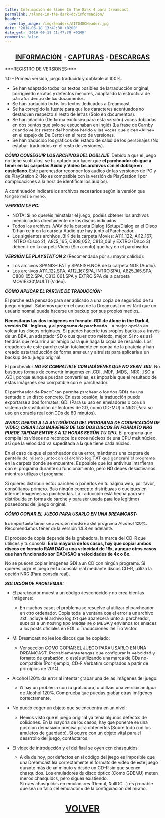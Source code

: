 ```yaml
---
title: Información de Alone In The Dark 4 para Dreamcast
permalink: /alone-in-the-dark-dc/informacion/
header:
  overlay_image: /img/headers/AITD4DCHeader.jpg
date: '2016-06-18 13:47:38 +0200'
date_gmt: '2016-06-18 11:47:38 +0200'
comments: false
---
```


<h2 style="text-align: center;"><strong><a href="/alone-in-the-dark-dc/informacion/">INFORMACIÓN</a> - <a href="/alone-in-the-dark-dc/capturas/">CAPTURAS</a> - <a href="/alone-in-the-dark-dc/descargar/">DESCARGAS</a></strong></h2>
***REGISTRO DE VERSIONES:***

1.0 - Primera versión, juego traducido y doblable al 100%.

* Se han adaptado todos los textos posibles de la traducción original, corrigiendo erratas 
y defectos menores, adaptando la estructura de párrafos dentro de los documentos.  
* Se han traducido todos los textos dedicados a Dreamcast.  
* Se ha corregido la fuente para que los caracteres acentuados no destaquen respecto al 
resto de letras (Solo en documentos).  
* Se han añadido (De forma exclusiva para esta versión) voces dobladas en dos puntos que 
solo se escuchaban en inglés (La frase de Carnby cuando ve los restos del hombre herido y 
las voces que dicen &laquo;Aline&raquo; en el espejo de De Certo) en el resto de versiones.  
* Se han traducido los gráficos del estado de salud de los personajes (No estaban traducidos 
en el resto de versiones).

***CÓMO CONSEGUIR LOS ARCHIVOS DEL DOBLAJE:***
Debido a que el juego no tiene subtítulos, se ha optado por hacer que **el parcheador obligue 
a tener en las carpetas Audio y Video los archivos con el doblaje en castellano**. 
Este parcheador reconoce los audios de las versiones de PC y de PlayStation 2 (No es compatible 
con la versión de PlayStation 1 por complicaciones a la hora de identificar los audios).

A continuación indicaré los archivos necesarios según la versión que tengas más a mano.

***VERSIÓN DE PC:***

* NOTA: Si no queréis reinstalar el juego, podéis obtener los archivos mencionados directamente 
de los discos indicados.  
* Todos los archivos .WAV de la carpeta Dialog (Setup/Dialog en el Disco 1) han de ir en la carpeta 
Audio que hay junto al Parcheador.  
* Los siguientes archivos .BIK de la carpeta Movies: A111_122, A112_167, INTRO (Disco 2), A825_165, 
C808_052, C813_061 y EXTRO (Disco 3) deben ir en la carpeta Video (Sin acento) que hay en el 
parcheador.

***VERSIÓN DE PLAYSTATION 2*** (Recomendada por su mayor calidad):

* Los archivos SPANISH.FAT y SPANISH.NOB de la carpeta NOB (Audio).  
* Los archivos A111_122.SPA, A112_167.SPA, INTRO.SPA), A825_165.SPA, C808_052.SPA, C813_061.SPA 
y EXTRO.SPA de la carpeta MOVIES30\MULTI (Video).

***COMO APLICAR EL PARCHE DE TRADUCCIÓN:***

El parche está pensado para ser aplicado a una copia de seguridad de tu juego original. Sabemos 
que en el caso de la Dreamcast no es fácil que un usuario normal pueda hacerse un backup por sus 
propios medios...

**Necesitarás las dos imágenes en formato .GDI de Alone in the Dark 4, versión PAL inglesa, y el 
programa de parcheado.** La mejor opción es volcar tus discos originales. Si puedes hacerte tus 
propios backups a través de un BBA, un adaptador SD o cualquier otro método, mejor. Si no es así 
tendrás que recurrir a un amigo para que haga la copia de respaldo. Los creadores de este parche 
están totalmente en contra de la piratería y han creado esta traducción de forma amateur y altruista 
para aplicarla a un backup de tu juego original.

El parcheador ***NO ES COMPATIBLE CON IMÁGENES QUE NO SEAN .GDI***. No busques formas de convertir 
imágenes en .CDI, .MDF, .MDS, .NRG, .ISO a .GDI, porque aunque puedan convertirlas, es imposible 
que el resultado de estas imágenes sea compatible con el parcheador.

El parcheador de PacoChan permite parchear o los dos GDIs de una sentada o un disco concreto. En 
esta ocasión, la traducción puede exportarse a dos formatos: GDI (Para su uso en emuladores o con 
un sistema de sustitución de lectores de GD, como GDEMU) o NRG (Para su uso en consola real con CDs 
de 80 minutos).

***AVISO: DEBIDO A LA ANTIGÜEDAD DEL PROGRAMA DE CODIFICACIÓN DE VÍDEO, CREAR LAS IMÁGENES DE LOS 
DOS DISCOS EN FORMATO NRG PUEDE TARDAR ENTRE 8 A 12 HORAS SEGÚN TU CPU.*** El programa que compila 
los vídeos no reconoce los otros núcleos de una CPU multinúcleo, así que la velocidad va supeditada 
a la que tiene cada núcleo.

En el caso de que el parcheador de un error, mándanos una captura de pantalla del mismo junto con el 
archivo log.TXT que generará el programa en la carpeta donde se encuentre. Es posible que los 
antivirus interfieran con el programa durante su funcionamiento, pero NO debes desactivarlos mientras 
utilizas el programa.

Si quieres distribuir estos parches o ponerlos en tu página web, por favor, consúltanos primero. Bajo 
ningún concepto distribuyas o cuelgues en internet imágenes ya parcheadas. La traducción está hecha 
para ser distribuida en forma de parche y para ser usada para los legitimos poseedores del juego original.

***CÓMO COPIAR EL JUEGO PARA USARLO EN UNA DREAMCAST:***

Es importante tener una versión moderna del programa Alcohol 120%. Recomendamos tener de la versión 
1.9.8 en adelante.

El proceso de copia depende de la grabadora, la marca del CD-R que utilices y tu consola. **En la mayoría 
de los casos, hay que copiar ambos discos en formato RAW DAO a una velocidad de 16x, aunque otros casos 
que han funcionado son DAO/SAO a velocidades de 4x o 8x.**

No se pueden copiar imágenes GDI a un CD con ningún programa. Si quieres jugar el juego en tu consola 
real mediante discos CD-R, utiliza la opción NRG (Para consola real).

***SOLUCIÓN DE PROBLEMAS:***

* El parcheador muestra un código desconocido y no crea bien las imágenes:
  * En muchos casos el problema se resuelve al utilizar el parcheador en otro ordenador. Copia toda la 
  ventana con el error a un archivo .txt, incluye el archivo log.txt que aparecerá junto al parcheador, 
  súbelos a un hosting tipo MediaFire o MEGA y envíanos los enlaces a los posts oficiales en EOL o 
  Traducciones del Tío Víctor.

* Mi Dreamcast no lee los discos que he copiado:
  * Ver sección COMO COPIAR EL JUEGO PARA USARLO EN UNA DREAMCAST. Probablemente tengas que configurar 
  la velocidad y formato de grabación, o estés utilizando una marca de CDs no-compatible (Por ejemplo, 
  CD-R Verbatim comprados a partir de principios de 2014).

* Alcohol 120% da error al intentar grabar una de las imágenes del juego:
  * O hay un problema con tu grabadora, o utilizas una versión antigua de Alcohol 120%. Comprueba que 
  puedas grabar otras imágenes correctamente.

* No puedo coger un objeto que se encuentra en un nivel:
  * Hemos visto que el juego original ya tenía algunos defectos de colisiones. En la mayoría de los 
  casos, hay que ponerse en una posición demasiado precisa para obtenerlos (Sobre todo con los amuletos 
  de guardado). Si ocurre con un objeto vital para el desarrollo del juego, contáctanos.

* El vídeo de introducción y el del final se oyen con chasquidos:
  * A día de hoy, por defectos en el código del juego es imposible que una Dreamcast lea correctamente 
  el formato de vídeo de este juego durante más de un minuto y desde un CD-R sin que suenen chasquidos. 
  Los emuladores de disco óptico (Como GDEMU) meten menos chasquidos, pero siguen existiendo.  
  Si oyes chasquidos en emuladores (Demul, NullDC...) es probable que sea un fallo del emulador o de la 
  configuración del mismo.

<h1 style="text-align: center;"><strong><a href="/alone-in-the-dark-dc/">VOLVER</a></strong></h1>


